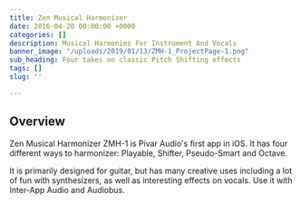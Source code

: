 ```yaml
---
title: Zen Musical Harmonizer
date: 2016-04-20 00:00:00 +0000
categories: []
description: Musical Harmonies For Instrument And Vocals
banner_image: "/uploads/2019/01/13/ZMH-1_ProjectPage-1.png"
sub_heading: Four takes on classic Pitch Shifting effects
tags: []
slug: ''

---
```

## Overview

Zen Musical Harmonizer ZMH-1 is Pivar Audio's first app in iOS. It has four different ways to harmonizer: Playable, Shifter, Pseudo-Smart and Octave. 

It is primarily designed for guitar, but has many creative uses including a lot of fun with synthesizers, as well as interesting effects on vocals. Use it with Inter-App Audio and Audiobus.